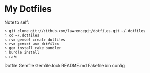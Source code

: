 # My Dotfiles

Note to self:

    ∴ git clone git://github.com/lawrencepit/dotfiles.git ~/.dotfiles
    ∴ cd ~/.dotfiles
    ∴ rvm gemset create dotfiles
    ∴ rvm gemset use dotfiles
    ∴ gem install rake bundler
    ∴ bundle install
    ∴ rake

Dotfile
Gemfile
Gemfile.lock
README.md
Rakefile
bin
config
